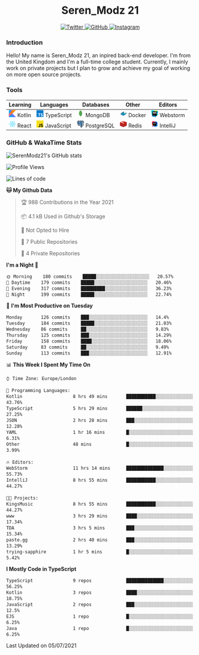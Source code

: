 <div align="center">
  <h1>Seren_Modz 21</h1>
  <a href="https://twitter.com/SerenModz21">
    <img alt="Twitter" src="https://img.shields.io/badge/twitter%20-%231DA1F2.svg?&style=for-the-badge&logo=Twitter&logoColor=white">
  </a>
  <a href="https://github.com/SerenModz21">
    <img alt="GitHub" src="https://img.shields.io/badge/github%20-%23121011.svg?&style=for-the-badge&logo=github&logoColor=white">
  </a>
  <a href="https://www.instagram.com/serenmodz21">
    <img alt="Instagram" src="https://img.shields.io/badge/instagram%20-%23E4405F.svg?&style=for-the-badge&logo=Instagram&logoColor=white">
  </a>
</div>

### Introduction

Hello! My name is Seren_Modz 21, an inpired back-end developer. I'm from the United Kingdom and I'm a full-time college student. Currently, I mainly work on private projects but I plan to grow and achieve my goal of working on more open source projects. 

### Tools

 **Learning**                                        | **Languages**                                               | **Databases**                                               | **Other**                                           | **Editors**                                                  
-----------------------------------------------------|-------------------------------------------------------------|-------------------------------------------------------------|-----------------------------------------------------|--------------------------------------------------------------
 <img width="19px" src="./assets/kotlin.svg"> Kotlin | <img width="19px" src="./assets/typescript.svg"> TypeScript | <img width="19px" src="./assets/mongodb.svg"> MongoDB       | <img width="19px" src="./assets/docker.svg"> Docker | <img width="19px" src="./assets/webstorm.svg"> Webstorm      
 <img width="19px" src="./assets/react.svg"> React   | <img width="19px" src="./assets/javascript.svg"> JavaScript | <img width="19px" src="./assets/postgresql.svg"> PostgreSQL | <img width="19px" src="./assets/redis.svg"> Redis   | <img width="19px" src="./assets/intellij-idea.svg"> IntelliJ 

### GitHub & WakaTime Stats

![SerenModz21's GitHub stats](https://github-readme-stats.vercel.app/api?username=SerenModz21&show_icons=true&theme=dark)

<!--START_SECTION:waka-->
![Profile Views](http://img.shields.io/badge/Profile%20Views-4-blue)

![Lines of code](https://img.shields.io/badge/From%20Hello%20World%20I%27ve%20Written-24399%20lines%20of%20code-blue)

**🐱 My Github Data** 

> 🏆 988 Contributions in the Year 2021
 > 
> 📦 4.1 kB Used in Github's Storage 
 > 
> 🚫 Not Opted to Hire
 > 
> 📜 7 Public Repositories 
 > 
> 🔑 4 Private Repositories  
 > 
**I'm a Night 🦉** 

```text
🌞 Morning    180 commits    █████░░░░░░░░░░░░░░░░░░░░   20.57% 
🌆 Daytime    179 commits    █████░░░░░░░░░░░░░░░░░░░░   20.46% 
🌃 Evening    317 commits    █████████░░░░░░░░░░░░░░░░   36.23% 
🌙 Night      199 commits    █████░░░░░░░░░░░░░░░░░░░░   22.74%

```
📅 **I'm Most Productive on Tuesday** 

```text
Monday       126 commits    ███░░░░░░░░░░░░░░░░░░░░░░   14.4% 
Tuesday      184 commits    █████░░░░░░░░░░░░░░░░░░░░   21.03% 
Wednesday    86 commits     ██░░░░░░░░░░░░░░░░░░░░░░░   9.83% 
Thursday     125 commits    ███░░░░░░░░░░░░░░░░░░░░░░   14.29% 
Friday       158 commits    ████░░░░░░░░░░░░░░░░░░░░░   18.06% 
Saturday     83 commits     ██░░░░░░░░░░░░░░░░░░░░░░░   9.49% 
Sunday       113 commits    ███░░░░░░░░░░░░░░░░░░░░░░   12.91%

```


📊 **This Week I Spent My Time On** 

```text
⌚︎ Time Zone: Europe/London

💬 Programming Languages: 
Kotlin                   8 hrs 49 mins       ███████████░░░░░░░░░░░░░░   43.76% 
TypeScript               5 hrs 29 mins       ██████░░░░░░░░░░░░░░░░░░░   27.25% 
JSON                     2 hrs 28 mins       ███░░░░░░░░░░░░░░░░░░░░░░   12.28% 
YAML                     1 hr 16 mins        █░░░░░░░░░░░░░░░░░░░░░░░░   6.31% 
Other                    48 mins             █░░░░░░░░░░░░░░░░░░░░░░░░   3.99%

🔥 Editors: 
WebStorm                 11 hrs 14 mins      ██████████████░░░░░░░░░░░   55.73% 
IntelliJ                 8 hrs 55 mins       ███████████░░░░░░░░░░░░░░   44.27%

🐱‍💻 Projects: 
KingsMusic               8 hrs 55 mins       ███████████░░░░░░░░░░░░░░   44.27% 
www                      3 hrs 29 mins       ████░░░░░░░░░░░░░░░░░░░░░   17.34% 
TDA                      3 hrs 5 mins        ███░░░░░░░░░░░░░░░░░░░░░░   15.34% 
paste.gg                 2 hrs 40 mins       ███░░░░░░░░░░░░░░░░░░░░░░   13.29% 
trying-sapphire          1 hr 5 mins         █░░░░░░░░░░░░░░░░░░░░░░░░   5.42%

```

**I Mostly Code in TypeScript** 

```text
TypeScript               9 repos             ██████████████░░░░░░░░░░░   56.25% 
Kotlin                   3 repos             ████░░░░░░░░░░░░░░░░░░░░░   18.75% 
JavaScript               2 repos             ███░░░░░░░░░░░░░░░░░░░░░░   12.5% 
EJS                      1 repo              █░░░░░░░░░░░░░░░░░░░░░░░░   6.25% 
Java                     1 repo              █░░░░░░░░░░░░░░░░░░░░░░░░   6.25%

```



 Last Updated on 05/07/2021
<!--END_SECTION:waka-->
